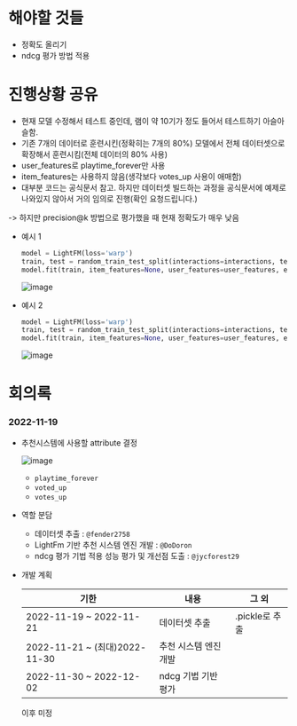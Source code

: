 # 해야할 것들
- 정확도 올리기
- ndcg 평가 방법 적용

# 진행상황 공유
- 현재 모델 수정해서 테스트 중인데, 램이 약 10기가 정도 들어서 테스트하기 아슬아슬함.
- 기존 7개의 데이터로 훈련시킨(정확히는 7개의 80%) 모델에서 전체 데이터셋으로 확장해서 훈련시킴(전체 데이터의 80% 사용)
- user_features로 playtime_forever만 사용
- item_features는 사용하지 않음(생각보다 votes_up 사용이 애매함)
- 대부분 코드는 공식문서 참고. 하지만 데이터셋 빌드하는 과정을 공식문서에 예제로 나와있지 않아서 거의 임의로 진행(확인 요청드립니다.)

-> 하지만 precision@k 방법으로 평가했을 때 현재 정확도가 매우 낮음

- 예시 1
    ```python
    model = LightFM(loss='warp') 
    train, test = random_train_test_split(interactions=interactions, test_percentage=0.2) 
    model.fit(train, item_features=None, user_features=user_features, epochs = 2) 
    ```
    ![image](https://user-images.githubusercontent.com/103106183/205478506-d73c1552-9784-4cf9-9cb4-79e4eee300e2.png)
    
- 예시 2
    ```python
    model = LightFM(loss='warp') 
    train, test = random_train_test_split(interactions=interactions, test_percentage=0.25) # test_percentage 0.2 -> 0.25
    model.fit(train, item_features=None, user_features=user_features, epochs = 10, num_threads = 4) # 에포크 2회 -> 10회
    ```
    ![image](https://user-images.githubusercontent.com/103106183/205479573-0b17d494-6048-4af1-b79b-fb184c9994a8.png)

# 회의록

### 2022-11-19

- 추천시스템에 사용할 attribute 결정
    
    ![image](https://user-images.githubusercontent.com/103106183/202835220-25bda64c-41e5-46af-81f8-ea401e0b831c.png)
    
    - `playtime_forever`
    - `voted_up`
    - `votes_up`
- 역할 분담
    - 데이터셋 추출 : `@fender2758`
    - LightFm 기반 추천 시스템 엔진 개발 : `@DoDoron`
    - ndcg 평가 기법 적용 성능 평가 및 개선점 도출 : `@jycforest29`
- 개발 계획
    
    
    | 기한 | 내용 | 그 외 |
    | --- | --- | --- |
    | 2022-11-19 ~ 2022-11-21 | 데이터셋 추출 | .pickle로 추출 |
    | 2022-11-21 ~ (최대)2022-11-30  | 추천 시스템 엔진 개발 |  |
    | 2022-11-30 ~ 2022-12-02 | ndcg 기법 기반 평가 |  |
    
    이후 미정
